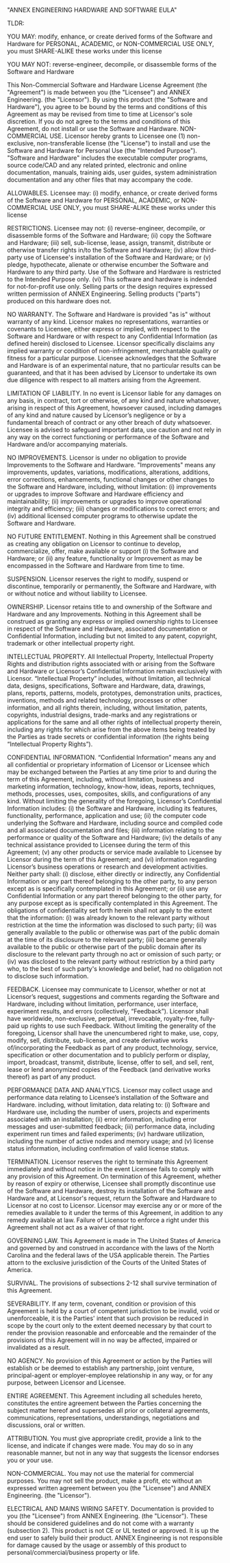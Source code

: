 "ANNEX ENGINEERING HARDWARE AND SOFTWARE EULA"

TLDR: 

YOU MAY: modify, enhance, or create derived forms of the Software and Hardware for PERSONAL, ACADEMIC, or NON-COMMERCIAL USE ONLY, you must SHARE-ALIKE these works under this license

YOU MAY NOT: reverse-engineer, decompile, or disassemble forms of the Software and Hardware




This Non-Commercial Software and Hardware License Agreement (the "Agreement") is made between you (the "Licensee") and ANNEX Engineering. (the "Licensor"). By using this product (the "Software and Hardware"), you agree to be bound by the terms and conditions of this Agreement as may be revised from time to time at Licensor's sole discretion. If you do not agree to the terms and conditions of this Agreement, do not install or use the Software and Hardware.
NON-COMMERCIAL USE. Licensor hereby grants to Licensee one (1) non-exclusive, non-transferable license (the "License") to install and use the Software and Hardware for Personal Use (the "Intended Purpose").
"Software and Hardware" includes the executable computer programs, source code/CAD and any related printed, electronic and online documentation, manuals, training aids, user guides, system administration documentation and any other files that may accompany the code.

ALLOWABLES. Licensee may: (i) modify, enhance, or create derived forms of the Software and Hardware for PERSONAL, ACADEMIC, or NON-COMMERCIAL USE ONLY, you must SHARE-ALIKE these works under this license

RESTRICTIONS. Licensee may not: (i) reverse-engineer, decompile, or disassemble forms of the Software and Hardware; (ii) copy the Software and Hardware; (iii) sell, sub-license, lease, assign, transmit, distribute or otherwise transfer rights in/to the Software and Hardware; (iv) allow third-party use of Licensee's installation of the Software and Hardware; or (v) pledge, hypothecate, alienate or otherwise encumber the Software and Hardware to any third party. Use of the Software and Hardware is restricted to the Intended Purpose only. (vi) This software and hardware is indended for not-for-profit use only. Selling parts or the design requires expressed written permission of ANNEX Engineering. Selling products ("parts") produced on this hardware does not.

NO WARRANTY. The Software and Hardware is provided "as is" without warranty of any kind. Licensor makes no representations, warranties or covenants to Licensee, either express or implied, with respect to the Software and Hardware or with respect to any Confidential Information (as defined herein) disclosed to Licensee. Licensor specifically disclaims any implied warranty or condition of non-infringement, merchantable quality or fitness for a particular purpose. Licensee acknowledges that the Software and Hardware is of an experimental nature, that no particular results can be guaranteed, and that it has been advised by Licensor to undertake its own due diligence with respect to all matters arising from the Agreement.

LIMITATION OF LIABILITY. In no event is Licensor liable for any damages on any basis, in contract, tort or otherwise, of any kind and nature whatsoever, arising in respect of this Agreement, howsoever caused, including damages of any kind and nature caused by Licensor’s negligence or by a fundamental breach of contract or any other breach of duty whatsoever. Licensee is advised to safeguard important data, use caution and not rely in any way on the correct functioning or performance of the Software and Hardware and/or accompanying materials.

NO IMPROVEMENTS. Licensor is under no obligation to provide Improvements to the Software and Hardware. "Improvements" means any improvements, updates, variations, modifications, alterations, additions, error corrections, enhancements, functional changes or other changes to the Software and Hardware, including, without limitation: (i) improvements or upgrades to improve Software and Hardware efficiency and maintainability; (ii) improvements or upgrades to improve operational integrity and efficiency; (iii) changes or modifications to correct errors; and (iv) additional licensed computer programs to otherwise update the Software and Hardware.

NO FUTURE ENTITLEMENT. Nothing in this Agreement shall be construed as creating any obligation on Licensor to continue to develop, commercialize, offer, make available or support (i) the Software and Hardware; or (ii) any feature, functionality or Improvement as may be encompassed in the Software and Hardware from time to time.

SUSPENSION. Licensor reserves the right to modify, suspend or discontinue, temporarily or permanently, the Software and Hardware, with or without notice and without liability to Licensee.

OWNERSHIP. Licensor retains title to and ownership of the Software and Hardware and any Improvements. Nothing in this Agreement shall be construed as granting any express or implied ownership rights to Licensee in respect of the Software and Hardware, associated documentation or Confidential Information, including but not limited to any patent, copyright, trademark or other intellectual property right.

INTELLECTUAL PROPERTY. All Intellectual Property, Intellectual Property Rights and distribution rights associated with or arising from the Software and Hardware or Licensor’s Confidential Information remain exclusively with Licensor. “Intellectual Property” includes, without limitation, all technical data, designs, specifications, Software and Hardware, data, drawings, plans, reports, patterns, models, prototypes, demonstration units, practices, inventions, methods and related technology, processes or other information, and all rights therein, including, without limitation, patents, copyrights, industrial designs, trade-marks and any registrations or applications for the same and all other rights of intellectual property therein, including any rights for which arise from the above items being treated by the Parties as trade secrets or confidential information (the rights being “Intellectual Property Rights”).

CONFIDENTIAL INFORMATION. “Confidential Information” means any and all confidential or proprietary information of Licensor or Licensee which may be exchanged between the Parties at any time prior to and during the term of this Agreement, including, without limitation, business and marketing information, technology, know-how, ideas, reports, techniques, methods, processes, uses, composites, skills, and configurations of any kind. Without limiting the generality of the foregoing, Licensor’s Confidential Information includes: (i) the Software and Hardware, including its features, functionality, performance, application and use; (ii) the computer code underlying the Software and Hardware, including source and compiled code and all associated documentation and files; (iii) information relating to the performance or quality of the Software and Hardware; (iv) the details of any technical assistance provided to Licensee during the term of this Agreement; (v) any other products or service made available to Licensee by Licensor during the term of this Agreement; and (vi) information regarding Licensor’s business operations or research and development activities. 
Neither party shall: (i) disclose, either directly or indirectly, any Confidential Information or any part thereof belonging to the other party, to any person except as is specifically contemplated in this Agreement; or (ii) use any Confidential Information or any part thereof belonging to the other party, for any purpose except as is specifically contemplated in this Agreement. The obligations of confidentiality set forth herein shall not apply to the extent that the information: (i) was already known to the relevant party without restriction at the time the information was disclosed to such party; (ii) was generally available to the public or otherwise was part of the public domain at the time of its disclosure to the relevant party; (iii) became generally available to the public or otherwise part of the public domain after its disclosure to the relevant party through no act or omission of such party; or (iv) was disclosed to the relevant party without restriction by a third party who, to the best of such party's knowledge and belief, had no obligation not to disclose such information.

FEEDBACK. Licensee may communicate to Licensor, whether or not at Licensor’s request, suggestions and comments regarding the Software and Hardware, including without limitation, performance, user interface, experiment results, and errors (collectively, “Feedback”). Licensor shall have worldwide, non-exclusive, perpetual, irrevocable, royalty-free, fully-paid up rights to use such Feedback. Without limiting the generality of the foregoing, Licensor shall have the unencumbered right to make, use, copy, modify, sell, distribute, sub-license, and create derivative works of/incorporating the Feedback as part of any product, technology, service, specification or other documentation and to publicly perform or display, import, broadcast, transmit, distribute, license, offer to sell, and sell, rent, lease or lend anonymized copies of the Feedback (and derivative works thereof) as part of any product.

PERFORMANCE DATA AND ANALYTICS. Licensor may collect usage and performance data relating to Licensee’s installation of the Software and Hardware. including, without limitation, data relating to: (i) Software and Hardware use, including the number of users, projects and experiments associated with an installation; (ii) error information, including error messages and user-submitted feedback; (iii) performance data, including experiment run times and failed experiments; (iv) hardware utilization, including the number of active nodes and memory usage; and (v) license status information, including confirmation of valid license status.

TERMINATION. Licensor reserves the right to terminate this Agreement immediately and without notice in the event Licensee fails to comply with any provision of this Agreement. On termination of this Agreement, whether by reason of expiry or otherwise, Licensee shall promptly discontinue use of the Software and Hardware, destroy its installation of the Software and Hardware and, at Licensor's request, return the Software and Hardware to Licensor at no cost to Licensor. Licensor may exercise any or or more of the remedies available to it under the terms of this Agreement, in addition to any remedy available at law. Failure of Licensor to enforce a right under this Agreement shall not act as a waiver of that right.

GOVERNING LAW. This Agreement is made in The United States of America and governed by and construed in accordance with the laws of the North Carolina and the federal laws of the USA applicable therein. The Parties attorn to the exclusive jurisdiction of the Courts of the United States of America.

SURVIVAL. The provisions of subsections 2-12 shall survive termination of this Agreement.

SEVERABILITY. If any term, covenant, condition or provision of this Agreement is held by a court of competent jurisdiction to be invalid, void or unenforceable, it is the Parties' intent that such provision be reduced in scope by the court only to the extent deemed necessary by that court to render the provision reasonable and enforceable and the remainder of the provisions of this Agreement will in no way be affected, impaired or invalidated as a result.

NO AGENCY. No provision of this Agreement or action by the Parties will establish or be deemed to establish any partnership, joint venture, principal-agent or employer-employee relationship in any way, or for any purpose, between Licensor and Licensee.

ENTIRE AGREEMENT. This Agreement including all schedules hereto, constitutes the entire agreement between the Parties concerning the subject matter hereof and supersedes all prior or collateral agreements, communications, representations, understandings, negotiations and discussions, oral or written.

ATTRIBUTION. You must give appropriate credit, provide a link to the license, and indicate if changes were made. You may do so in any reasonable manner, but not in any way that suggests the licensor endorses you or your use.

NON-COMMERCIAL. You may not use the material for commercial purposes. You may not sell the product, make a profit, etc without an expressed written agreement between you (the "Licensee") and ANNEX Engineering. (the "Licensor").

ELECTRICAL AND MAINS WIRING SAFETY. Documentation is provided to you (the "Licensee") from ANNEX Engineering. (the "Licensor"). These should be considered guidelines and do not come with a warranty (subsection 2). This product is not CE or UL tested or approved. It is up the end user to safely build their product. ANNEX Engineering is not responsible for damage caused by the usage or assembly of this product to personal/commercial/business property or life.
